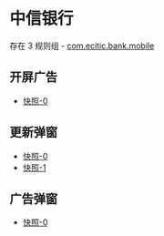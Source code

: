 # 中信银行

存在 3 规则组 - [com.ecitic.bank.mobile](/src/apps/com.ecitic.bank.mobile.ts)

## 开屏广告

- [快照-0](https://i.gkd.li/import/import/12701203)

## 更新弹窗

- [快照-0](https://i.gkd.li/import/import/12701217)
- [快照-1](https://i.gkd.li/import/import/12701250)

## 广告弹窗

- [快照-0](https://i.gkd.li/import/import/12701230)
